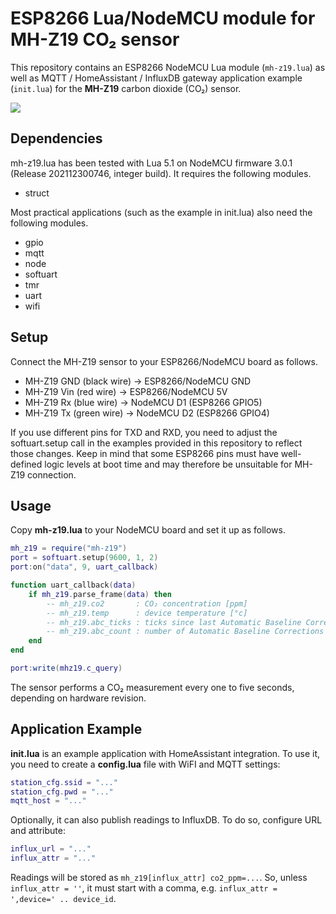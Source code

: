 # ESP8266 Lua/NodeMCU module for MH-Z19 CO₂ sensor

This repository contains an ESP8266 NodeMCU Lua module (`mh-z19.lua`) as well
as MQTT / HomeAssistant / InfluxDB gateway application example (`init.lua`) for
the **MH-Z19** carbon dioxide (CO₂) sensor.

![](https://finalrewind.org/projects/esp8266-nodemcu-mh-z19/media/preview.jpg)

## Dependencies

mh-z19.lua has been tested with Lua 5.1 on NodeMCU firmware 3.0.1
(Release 202112300746, integer build). It requires the following modules.

* struct

Most practical applications (such as the example in init.lua) also need the
following modules.

* gpio
* mqtt
* node
* softuart
* tmr
* uart
* wifi

## Setup

Connect the MH-Z19 sensor to your ESP8266/NodeMCU board as follows.

* MH-Z19 GND (black wire) → ESP8266/NodeMCU GND
* MH-Z19 Vin (red wire) → ESP8266/NodeMCU 5V
* MH-Z19 Rx (blue wire) → NodeMCU D1 (ESP8266 GPIO5)
* MH-Z19 Tx (green wire) → NodeMCU D2 (ESP8266 GPIO4)

If you use different pins for TXD and RXD, you need to adjust the
softuart.setup call in the examples provided in this repository to reflect
those changes. Keep in mind that some ESP8266 pins must have well-defined logic
levels at boot time and may therefore be unsuitable for MH-Z19 connection.

## Usage

Copy **mh-z19.lua** to your NodeMCU board and set it up as follows.

```lua
mh_z19 = require("mh-z19")
port = softuart.setup(9600, 1, 2)
port:on("data", 9, uart_callback)

function uart_callback(data)
	if mh_z19.parse_frame(data) then
		-- mh_z19.co2       : CO₂ concentration [ppm]
		-- mh_z19.temp      : device temperature [°c]
		-- mh_z19.abc_ticks : ticks since last Automatic Baseline Correction
		-- mh_z19.abc_count : number of Automatic Baseline Corrections performed since power-on
	end
end

port:write(mhz19.c_query)
```

The sensor performs a CO₂ measurement every one to five seconds, depending on hardware revision.

## Application Example

**init.lua** is an example application with HomeAssistant integration.
To use it, you need to create a **config.lua** file with WiFI and MQTT settings:

```lua
station_cfg.ssid = "..."
station_cfg.pwd = "..."
mqtt_host = "..."
```

Optionally, it can also publish readings to InfluxDB.
To do so, configure URL and attribute:

```lua
influx_url = "..."
influx_attr = "..."
```

Readings will be stored as `mh_z19[influx_attr] co2_ppm=...`.
So, unless `influx_attr = ''`, it must start with a comma, e.g. `influx_attr = ',device=' .. device_id`.
